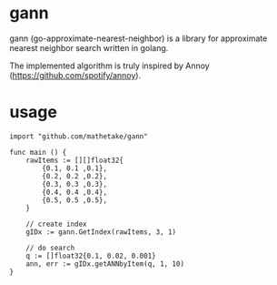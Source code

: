 # gann

gann (go-approximate-nearest-neighbor) is a library for approximate nearest neighbor search written in golang.

The implemented algorithm is truly inspired by Annoy (https://github.com/spotify/annoy).

# usage

```golang
import "github.com/mathetake/gann"
    
func main () {
	rawItems := [][]float32{
		{0.1, 0.1 ,0.1},
		{0.2, 0.2 ,0.2},
		{0.3, 0.3 ,0.3},
		{0.4, 0.4 ,0.4},
		{0.5, 0.5 ,0.5},
	}
	
	// create index
	gIDx := gann.GetIndex(rawItems, 3, 1)
	
	// do search
	q := []float32{0.1, 0.02, 0.001}
	ann, err := gIDx.getANNbyItem(q, 1, 10)
}
```
